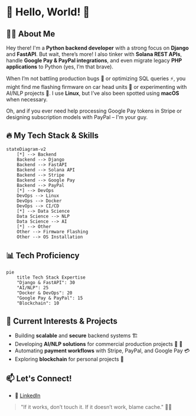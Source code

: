 # 👋 Hello, World! 🚀

## 🧑‍💻 About Me

Hey there! I'm a **Python backend developer** with a strong focus on **Django** and **FastAPI**. But wait, there’s more! I also tinker with **Solana REST APIs**, handle **Google Pay & PayPal integrations**, and even migrate legacy **PHP applications** to Python (yes, I’m that brave). 

When I’m not battling production bugs 🐞 or optimizing SQL queries ⚡, you might find me flashing firmware on car head units 🚗 or experimenting with AI/NLP projects 🤖. I use **Linux**, but I’ve also been spotted using **macOS** when necessary. 

Oh, and if you ever need help processing Google Pay tokens in Stripe or designing subscription models with PayPal – I'm your guy. 

## 🔥 My Tech Stack & Skills
```mermaid
stateDiagram-v2
    [*] --> Backend
    Backend --> Django
    Backend --> FastAPI
    Backend --> Solana API
    Backend --> Stripe
    Backend --> Google Pay
    Backend --> PayPal
    [*] --> DevOps
    DevOps --> Linux
    DevOps --> Docker
    DevOps --> CI/CD
    [*] --> Data Science
    Data Science --> NLP
    Data Science --> AI
    [*] --> Other
    Other --> Firmware Flashing
    Other --> OS Installation
```

## 📊 Tech Proficiency

```mermaid
pie
    title Tech Stack Expertise
    "Django & FastAPI": 30
    "AI/NLP": 25
    "Docker & DevOps": 20
    "Google Pay & PayPal": 15
    "Blockchain": 10
```

## 🚀 Current Interests & Projects

- Building **scalable** and **secure** backend systems 🏗️
- Developing **AI/NLP solutions** for commercial production projects 🤖  🔗
- Automating **payment workflows** with Stripe, PayPal, and Google Pay 💳
- Exploring **blockchain** for personal projects 🧠

## 📫 Let's Connect!
- 💼 [LinkedIn](https://www.linkedin.com/in/aleksander-bagdasarov/)

> "If it works, don’t touch it. If it doesn’t work, blame cache." 🤷‍♂️
